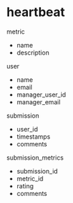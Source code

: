 heartbeat
=========

metric
- name
- description

user
- name
- email
- manager_user_id
- manager_email

submission
- user_id
- timestamps
- comments

submission_metrics
- submission_id
- metric_id
- rating
- comments